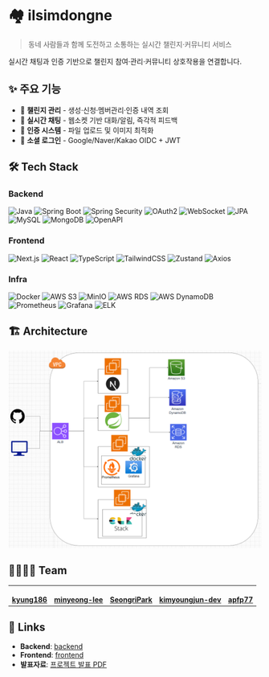 # 🏘️ ilsimdongne
> 동네 사람들과 함께 도전하고 소통하는 실시간 챌린지·커뮤니티 서비스

실시간 채팅과 인증 기반으로 챌린지 참여·관리·커뮤니티 상호작용을 연결합니다.

## ✨ 주요 기능
- 🎯 **챌린지 관리** - 생성·신청·멤버관리·인증 내역 조회
- 💬 **실시간 채팅** - 웹소켓 기반 대화/알림, 즉각적 피드백
- 📸 **인증 시스템** - 파일 업로드 및 이미지 최적화
- 🔐 **소셜 로그인** - Google/Naver/Kakao OIDC + JWT

## 🛠️ Tech Stack
### Backend
![Java](https://img.shields.io/badge/Java-17-007396)
![Spring Boot](https://img.shields.io/badge/Spring%20Boot-3.x-6DB33F)
![Spring Security](https://img.shields.io/badge/Spring%20Security-Enabled-6DB33F)
![OAuth2](https://img.shields.io/badge/OAuth2-Client-4285F4)
![WebSocket](https://img.shields.io/badge/WebSocket-Real--time-02569B)
![JPA](https://img.shields.io/badge/JPA-Hibernate-59666C)
![MySQL](https://img.shields.io/badge/MySQL-8.0-4479A1)
![MongoDB](https://img.shields.io/badge/MongoDB-6.x-47A248)
![OpenAPI](https://img.shields.io/badge/OpenAPI-3-85EA2D)

### Frontend
![Next.js](https://img.shields.io/badge/Next.js-15-black)
![React](https://img.shields.io/badge/React-19-61DAFB)
![TypeScript](https://img.shields.io/badge/TypeScript-5-3178C6)
![TailwindCSS](https://img.shields.io/badge/TailwindCSS-4-06B6D4)
![Zustand](https://img.shields.io/badge/Zustand-State--Mgmt-3C3C3C)
![Axios](https://img.shields.io/badge/Axios-HTTP-5A29E4)

### Infra
![Docker](https://img.shields.io/badge/Docker-Compose-2496ED)
![AWS S3](https://img.shields.io/badge/AWS-S3-orange)
![MinIO](https://img.shields.io/badge/MinIO-Dev-FF4F00)
![AWS RDS](https://img.shields.io/badge/AWS-RDS-527FFF)
![AWS DynamoDB](https://img.shields.io/badge/AWS-DynamoDB-4053D6)
![Prometheus](https://img.shields.io/badge/Monitoring-Prometheus-E6522C)
![Grafana](https://img.shields.io/badge/Observability-Grafana-F46800)
![ELK](https://img.shields.io/badge/Logging-ELK%20Stack-005571)

## 🏗️ Architecture
![Architecture](./assets/architecture.png)


## 👨‍👩‍👧‍👦 Team
<table align="center">
  <tbody>
    <tr>
      <td align="center"><a href="https://github.com/kyung186"><img src="https://github.com/kyung186.png" width="100px;" alt=""/><br /><b>kyung186</b></a><br /></td>
      <td align="center"><a href="https://github.com/minyeong-lee"><img src="https://github.com/minyeong-lee.png" width="100px;" alt=""/><br /><b>minyeong-lee</b></a><br /></td>
      <td align="center"><a href="https://github.com/SeongriPark"><img src="https://github.com/SeongriPark.png" width="100px;" alt=""/><br /><b>SeongriPark</b></a><br /></td>
      <td align="center"><a href="https://github.com/kimyoungjun-dev"><img src="https://github.com/kimyoungjun-dev.png" width="100px;" alt=""/><br /><b>kimyoungjun-dev</b></a><br /></td>
      <td align="center"><a href="https://github.com/apfp77"><img src="https://github.com/apfp77.png" width="100px;" alt=""/><br /><b>apfp77</b></a><br /></td>
    </tr>
  </tbody>
</table>

## 🔗 Links
- **Backend**: [backend](https://github.com/ilsimdongne/backend)
- **Frontend**: [frontend](https://github.com/ilsimdongne/frontend)
- **발표자료**: [프로젝트 발표 PDF](./assets/project-overview.pdf)
